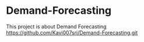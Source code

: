 # Demand-Forecasting
This project is about Demand Forecasting 
https://github.com/Kavi007sri/Demand-Forecasting.git
